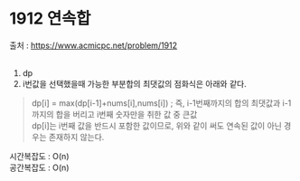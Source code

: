 # 1912 연속합
출처 : https://www.acmicpc.net/problem/1912 <br><br>

1. dp <br>
2. i번값을 선택했을때 가능한 부분합의 최댓값의 점화식은 아래와 같다. <br>
> dp[i] = max(dp[i-1]+nums[i],nums[i]) ; 
즉, i-1번째까지의 합의 최댓값과 i-1까지의 합을 버리고 i번째 숫자만을 취한 값 중 큰값 <br>
> dp[i]는 i번째 값을 반드시 포함한 값이므로, 위와 같이 써도 연속된 값이 아닌 경우는 존재하지 않는다.

시간복잡도 : O(n) <br>
공간복잡도 : O(n)
